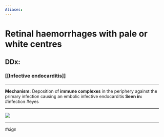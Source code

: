 ```yaml
---
Aliases:
---
```

# Retinal haemorrhages with pale or white centres
## DDx:
### [[Infective endocarditis]]

---
**Mechanism:** Deposition of **immune complexes** in the periphery against the primary infection causing an embolic infective endocarditis
**Seen in:** #infection #eyes 

---
![](https://cdn.sanity.io/images/0vv8moc6/ophtalmology/12c41ff84aa7067608a51d654e6ccdcb31bfd0b6-1171x769.jpg?auto=format)

---
#sign 